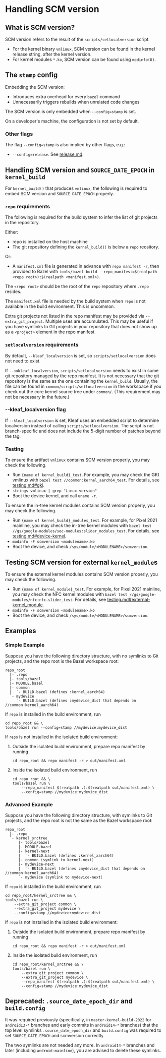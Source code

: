 # Handling SCM version

## What is SCM version?

SCM version refers to the result of the `scripts/setlocalversion` script.

- For the kernel binary `vmlinux`, SCM version can be found in the kernel
  release string, after the kernel version.
- For kernel modules `*.ko`, SCM version can be found using `modinfo(8)`.

## The `stamp` config

Embedding the SCM version:
- Introduces extra overhead for every `bazel` command
- Unnecessarily triggers rebuilds when unrelated code changes

The SCM version is only embedded when `--config=stamp` is set.

On a developer's machine, the configuration is not set by default.

### Other flags

The flag `--config=stamp` is also implied by other flags, e.g.:

* `--config=release`. See [release.md](release.md).

## Handling SCM version and `SOURCE_DATE_EPOCH` in `kernel_build`

For `kernel_build()` that produces `vmlinux`, the following is required to embed
SCM version and `SOURCE_DATE_EPOCH` properly.

### `repo` requirements

The following is required for the build system to infer the list of git projects
in the repository.

Either:

- repo is installed on the host machine
- The git repository defining the `kernel_build()` is below a `repo` reository.

Or:

- A `manifest.xml` file is generated in advance with
  `repo manifest -r`, then provided to Bazel with
  `tools/bazel build --repo_manifest=$(realpath <repo root>):$(realpath <manifest.xml>)`.

The `<repo root>` should be the root of the `repo` repository where `.repo`
resides.

The `manifest.xml` file is needed by the build system when `repo` is not available
in the build environment. This is uncommon.

Extra git projects not listed in the repo manifest may be provided via
`--extra_git_project`. Multiple uses are accumulated. This may be useful if
you have symlinks to Git projects in your repository that does not show up
as a `<project>` element in the repo manifest.

### `setlocalversion` requirements

By default, `--kleaf_localversion` is set, so `scripts/setlocalversion` does
not need to exist.

If `--nokleaf_localversion`,
`scripts/setlocalversion` needs to exist in some git repository managed by the
repo manifest. It is not necessary that the git repository is the same as the
one containing the `kernel_build`. Usually, the file can be found in
`common/scripts/setlocalversion` in the workspace if you check out the core
kernel source tree under `common/`. (This requirement may not be necessary in
the future.)

### --kleaf_localversion flag

If `--kleaf_localversion` is set, Kleaf uses an embedded script to determine
localversion instead of calling `scripts/setlocalversion`. The script is
not branch-specific and does not include the 5-digit number of patches beyond
the tag.

### Testing

To ensure the artifact `vmlinux` contains SCM version properly, you may check
the following.

- Run `{name of kernel_build}_test`. For example, you may check the GKI vmlinux
  with `bazel test //common:kernel_aarch64_test`. For details, see
  [testing.md#gki](testing.md#gki).
- `strings vmlinux | grep "Linux version"`
- Boot the device kernel, and call `uname -r`.

To ensure the in-tree kernel modules contains SCM version properly, you may
check the following.

- Run `{name of kernel_build}_modules_test`. For example, for Pixel 2021
  mainline, you may check the in-tree kernel modules with
  `bazel test //gs/google-modules/soc-modules:slider_modules_test`. For details,
  see [testing.md#device-kernel](testing.md#device-kernel).
- `modinfo -F scmversion <modulename>.ko`
- Boot the device, and check `/sys/module/<MODULENAME>/scmversion`.

## Testing SCM version for external `kernel_module`s

To ensure the external kernel modules contains SCM version properly, you may
check the following.

- Run `{name of kernel_module}_test`. For example, for Pixel 2021 mainline, you
  may check the NFC kernel modules with
  `bazel test //gs/google-modules/nfc:nfc.slider_test`. For details,
  see [testing.md#external-kernel_module](testing.md#external-kernel_module).
- `modinfo -F scmversion <modulename>.ko`
- Boot the device, and check `/sys/module/<MODULENAME>/scmversion`.

## Examples

### Simple Example

Suppose you have the following directory structure, with no symlinks to Git
projects, and the repo root is the Bazel workspace root:

```
repo_root
  |- .repo
  |- tools/bazel
  |- MODULE.bazel
  |- common
  |  `- BUILD.bazel (defines :kernel_aarch64)
  `- mydevice
     `- BUILD.bazel (defines :mydevice_dist that depends on //common:kernel_aarch64)
```

If `repo` is installed in the build environment, run

```
cd repo_root && \
tools/bazel run --config=stamp //mydevice:mydevice_dist
```

If `repo` is not installed in the isolated build environment:
1.  Outside the isolated build environment, prepare repo manifest by running
    ```
    cd repo_root && repo manifest -r > out/manifest.xml
    ```
2.  Inside the isolated build environment, run
    ```
    cd repo_root && \
    tools/bazel run \
        --repo_manifest $(realpath .):$(realpath out/manifest.xml) \
        --config=stamp //mydevice:mydevice_dist
    ```

### Advanced Example

Suppose you have the following directory structure, with symlinks to Git
projects, and the repo root is not the same as the Bazel workspace root:

```
repo_root
  |- .repo
  `- kernel_srctree
      |- tools/bazel
      |- MODULE.bazel
      |- kernel-next
      |  `- BUILD.bazel (defines :kernel_aarch64)
      |- common (symlink to kernel-next)
      |- mydevice-next
      |  `- BUILD.bazel (defines :mydevice_dist that depends on //common:kernel_aarch64)
      `- mydevice (symlink to mydevice-next)
```

If `repo` is installed in the build environment, run

```
cd repo_root/kernel_srctree && \
tools/bazel run \
    --extra_git_project common \
    --extra_git_project mydevice \
    --config=stamp //mydevice:mydevice_dist
```

If `repo` is not installed in the isolated build environment:
1.  Outside the isolated build environment, prepare repo manifest by running
    ```
    cd repo_root && repo manifest -r > out/manifest.xml
    ```
2.  Inside the isolated build environment, run
    ```
    cd repo_root/kernel_srctree && \
    tools/bazel run \
        --extra_git_project common \
        --extra_git_project mydevice \
        --repo_manifest $(realpath .):$(realpath out/manifest.xml) \
        --config=stamp //mydevice:mydevice_dist
    ```

## Deprecated: `.source_date_epoch_dir` and `build.config`

It was required previously (specifically, in `master-kernel-build-2022` for
`android13-*` branches and early commits in `android14-*` branches) that
the top level symlinks `.source_date_epoch_dir` and `build.config` was required
to set `SOURCE_DATE_EPOCH` and scmversion correctly.

The two symlinks are not needed any more. In `android14-*` branches and later
(including `android-mainline`), you are advised to delete these symlinks.
